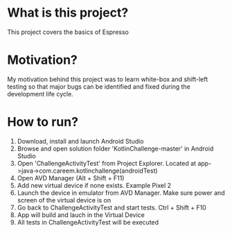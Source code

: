 # What is this project?
This project covers the basics of Espresso

# Motivation?
My motivation behind this project was to learn white-box and shift-left testing so that major bugs can be identified and fixed during the development life cycle.

# How to run?
1. Download, install and launch Android Studio
2. Browse and open solution folder 'KotlinChallenge-master' in Android Studio
3. Open 'ChallengeActivityTest' from Project Explorer. Located at app->java->com.careem.kotlinchallenge(androidTest)
4. Open AVD Manager (Alt + Shift + F11)
5. Add new virtual device if none exists. Example Pixel 2
6. Launch the device in emulator from AVD Manager. Make sure power and screen of the virtual device is on
7. Go back to ChallengeActivityTest and start tests. Ctrl + Shift + F10
8. App will build and lauch in the Virtual Device
9. All tests in ChallengeActivityTest will be executed